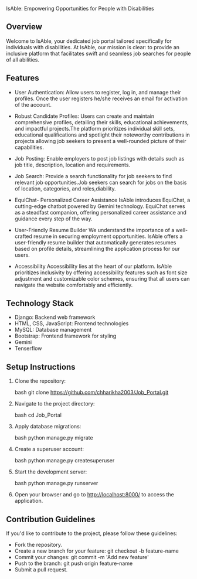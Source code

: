 IsAble: Empowering Opportunities for People with Disabilities

## Overview
Welcome to IsAble, your dedicated job portal tailored specifically for individuals with disabilities. At IsAble, our mission is clear: to provide an inclusive platform that facilitates swift and seamless job searches for people of all abilities.

## Features
- User Authentication: Allow users to register, log in, and manage their profiles. Once the user registers he/she receives an email for activation of the account.
  
- Robust Candidate Profiles: Users can create and maintain comprehensive profiles, detailing their skills, educational achievements, and impactful projects.The platform prioritizes individual skill sets, educational qualifications and spotlight their noteworthy contributions in projects allowing job seekers to present a well-rounded picture of their capabilities.
  
- Job Posting: Enable employers to post job listings with details such as job title, description, location and requirements.
  
- Job Search: Provide a search functionality for job seekers to find relevant job opportunities.Job seekers can search for jobs on the basis of location, categories, and roles,diability.
  
- EquiChat- Personalized Career Assistance
IsAble introduces EquiChat, a cutting-edge chatbot powered by Gemini technology. EquiChat serves as a steadfast companion, offering personalized career assistance and guidance every step of the way.

- User-Friendly Resume Builder
We understand the importance of a well-crafted resume in securing employment opportunities. IsAble offers a user-friendly resume builder that automatically generates resumes based on profile details, streamlining the application process for our users.

- Accessibility
Accessibility lies at the heart of our platform. IsAble prioritizes inclusivity by offering accessibility features such as font size adjustment and customizable color schemes, ensuring that all users can navigate the website comfortably and efficiently.

## Technology Stack
- Django: Backend web framework
- HTML, CSS, JavaScript: Frontend technologies
- MySQL: Database management
- Bootstrap: Frontend framework for styling
- Gemini
- Tenserflow

## Setup Instructions
1. Clone the repository:

    bash
    git clone https://github.com/chharikha2003/Job_Portal.git
2. Navigate to the project directory:

    bash
    cd Job_Portal
3. Apply database migrations:

    bash
    python manage.py migrate
4. Create a superuser account:

    bash
    python manage.py createsuperuser
5. Start the development server:

    bash
    python manage.py runserver
7. Open your browser and go to [http://localhost:8000/](http://localhost:8000/) to access the application.

## Contribution Guidelines

If you'd like to contribute to the project, please follow these guidelines:

- Fork the repository.
- Create a new branch for your feature: git checkout -b feature-name
- Commit your changes: git commit -m 'Add new feature'
- Push to the branch: git push origin feature-name
- Submit a pull request.






